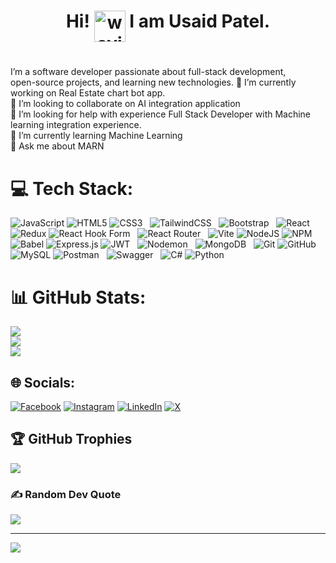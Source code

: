<div align="center">
  <h1 >Hi! <img align="top"  src="https://drive.google.com/uc?export=view&id=1-70i1jqPoZFMlXSyJiKbBeNXNbrJiPuT" alt="waving hand" width="50"> I am Usaid Patel.</h1>
</div>

#

I’m a software developer passionate about full-stack development,<br> open-source projects, and learning new technologies.
🔭 I’m currently working on Real Estate chart bot app.<br>👯 I’m looking to collaborate on AI integration application<br>🤝 I’m looking for help with experience Full Stack Developer with Machine learning integration experience.<br>🌱 I’m currently learning Machine Learning<br>💬 Ask me about MARN<br>

# 💻 Tech Stack:

![JavaScript](https://img.shields.io/badge/javascript-%23323330.svg?style=flat&logo=javascript&logoColor=%23F7DF1E) ![HTML5](https://img.shields.io/badge/html5-%23E34F26.svg?style=flat&logo=html5&logoColor=white) ![CSS3](https://img.shields.io/badge/css3-%231572B6.svg?style=flat&logo=css3&logoColor=white) &nbsp; ![TailwindCSS](https://img.shields.io/badge/tailwindcss-%2338B2AC.svg?style=flat&logo=tailwind-css&logoColor=white) &nbsp; ![Bootstrap](https://img.shields.io/badge/bootstrap-%238511FA.svg?style=flat&logo=bootstrap&logoColor=white) &nbsp; ![React](https://img.shields.io/badge/react-%2320232a.svg?style=flat&logo=react&logoColor=%2361DAFB) ![Redux](https://img.shields.io/badge/redux-%23593d88.svg?style=flat&logo=redux&logoColor=white) ![React Hook Form](https://img.shields.io/badge/React%20Hook%20Form-%23EC5990.svg?style=flat&logo=reacthookform&logoColor=white) &nbsp; ![React Router](https://img.shields.io/badge/React_Router-CA4245?style=flat&logo=react-router&logoColor=white) &nbsp; ![Vite](https://img.shields.io/badge/vite-%23646CFF.svg?style=flat&logo=vite&logoColor=white) ![NodeJS](https://img.shields.io/badge/node.js-6DA55F?style=flat&logo=node.js&logoColor=white) ![NPM](https://img.shields.io/badge/NPM-%23CB3837.svg?style=flat&logo=npm&logoColor=white) ![Babel](https://img.shields.io/badge/Babel-F9DC3e?style=flat&logo=babel&logoColor=black) ![Express.js](https://img.shields.io/badge/express.js-%23404d59.svg?style=flat&logo=express&logoColor=%2361DAFB) ![JWT](https://img.shields.io/badge/JWT-black?style=flat&logo=JSON%20web%20tokens) &nbsp; ![Nodemon](https://img.shields.io/badge/NODEMON-%23323330.svg?style=flat&logo=nodemon&logoColor=%BBDEAD) &nbsp; ![MongoDB](https://img.shields.io/badge/MongoDB-%234ea94b.svg?style=flat&logo=mongodb&logoColor=white) &nbsp; ![Git](https://img.shields.io/badge/git-%23F05033.svg?style=flat&logo=git&logoColor=white) ![GitHub](https://img.shields.io/badge/github-%23121011.svg?style=flat&logo=github&logoColor=white) ![MySQL](https://img.shields.io/badge/mysql-4479A1.svg?style=flat&logo=mysql&logoColor=white) ![Postman](https://img.shields.io/badge/Postman-FF6C37?style=flat&logo=postman&logoColor=white) &nbsp; ![Swagger](https://img.shields.io/badge/-Swagger-%23Clojure?style=flat&logo=swagger&logoColor=white) &nbsp; ![C#](https://img.shields.io/badge/c%23-%23239120.svg?style=flat&logo=csharp&logoColor=white) ![Python](https://img.shields.io/badge/python-3670A0?style=flat&logo=python&logoColor=ffdd54)


# 📊 GitHub Stats:

![](https://github-readme-stats.vercel.app/api?username=usaidp&theme=dark&hide_border=false&include_all_commits=false&count_private=false)<br/>
![](https://github-readme-streak-stats.herokuapp.com/?user=usaidp&theme=dark&hide_border=false)<br/>
![](https://github-readme-stats.vercel.app/api/top-langs/?username=usaidp&theme=dark&hide_border=false&include_all_commits=false&count_private=false&layout=compact)

## 🌐 Socials:

[![Facebook](https://img.shields.io/badge/Facebook-%231877F2.svg?logo=Facebook&logoColor=white)](https://facebook.com/usaid.patel.9) [![Instagram](https://img.shields.io/badge/Instagram-%23E4405F.svg?logo=Instagram&logoColor=white)](https://instagram.com/usaidpatel) [![LinkedIn](https://img.shields.io/badge/LinkedIn-%230077B5.svg?logo=linkedin&logoColor=white)](https://linkedin.com/in/usaid-patel) [![X](https://img.shields.io/badge/X-black.svg?logo=X&logoColor=white)](https://x.com/@Usaidpatel77925)

## 🏆 GitHub Trophies

![](https://github-profile-trophy.vercel.app/?username=usaidp&theme=radical&no-frame=false&no-bg=true&margin-w=4)

### ✍️ Random Dev Quote

![](https://quotes-github-readme.vercel.app/api?type=horizontal&theme=radical)

---

[![](https://visitcount.itsvg.in/api?id=usaidp&icon=0&color=0)](https://visitcount.itsvg.in)
